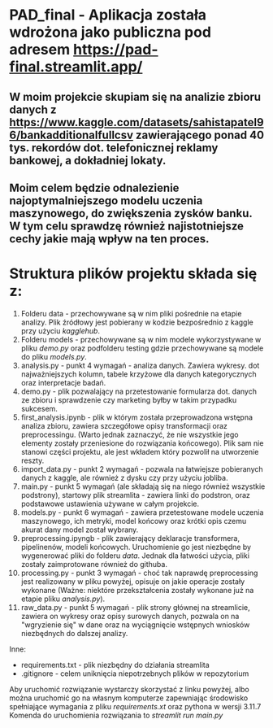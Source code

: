 # PAD_final - Aplikacja została wdrożona jako publiczna pod adresem https://pad-final.streamlit.app/

## W moim projekcie skupiam się na analizie zbioru danych z https://www.kaggle.com/datasets/sahistapatel96/bankadditionalfullcsv zawierającego ponad 40 tys. rekordów dot. telefonicznej reklamy bankowej, a dokładniej lokaty. 
## Moim celem będzie odnalezienie najoptymalniejszego modelu uczenia maszynowego, do zwiększenia zysków banku. W tym celu sprawdzę również najistotniejsze cechy jakie mają wpływ na ten proces.

# Struktura plików projektu składa się z:
1. Folderu data - przechowywane są w nim pliki pośrednie na etapie analizy. Plik źródłowy jest pobierany w kodzie bezpośrednio z kaggle przy użyciu *kagglehub*.
2. Folderu models - przechowywane są w nim modele wykorzystywane w pliku *demo.py* oraz podfolderu testing gdzie przechowywane są modele do pliku *models.py*.
3. analysis.py - punkt 4 wymagań - analiza danych. Zawiera wykresy. dot najważniejszych kolumn, tabele krzyżowe dla danych kategorycznych oraz interpretacje badań.
4. demo.py - plik pozwalający na przetestowanie formularza dot. danych ze zbioru i sprawdzenie czy marketing byłby w takim przypadku sukcesem.
5. first_analysis.ipynb - plik w którym została przeprowadzona wstępna analiza zbioru, zawiera szczegółowe opisy transformacji oraz preprocessingu. (Warto jednak zaznaczyć, że nie wszystkie jego elementy zostały przeniesione do rozwiązania końcowego). Plik sam nie stanowi części projektu, ale jest wkładem który pozwolił na utworzenie reszty.
6. import_data.py - punkt 2 wymagań - pozwala na łatwiejsze pobieranych danych z kaggle, ale również z dysku czy przy użyciu jobliba.
7. main.py - punkt 5 wymagań (ale składają się na niego również wszystkie podstrony), startowy plik streamlita - zawiera linki do podstron, oraz podstawowe ustawienia używane w całym projekcie.
8. models.py - punkt 6 wymagań - zawiera przetestowane modele uczenia maszynowego, ich metryki, model końcowy oraz krótki opis czemu akurat dany model został wybrany.
9. preprocessing.ipyngb - plik zawierający deklaracje transformera, pipelinenów, modeli końcowych. Uruchomienie go jest niezbędne by wygenerować pliki do folderu *data*. Jednak dla łatwości użycia, pliki zostały zaimprotowane również do githuba.
10. processing.py - punkt 3 wymagań - choć tak naprawdę preprocessing jest realizowany w pliku powyżej, opisuje on jakie operacje zostały wykonane (Ważne: niektóre przekształcenia zostały wykonane już na etapie pliku *analysis.py*).
11. raw_data.py - punkt 5 wymagań - plik strony głównej na streamlicie, zawiera on wykresy oraz opisy surowych danych, pozwala on na "wgryzienie się" w dane oraz na wyciągnięcie wstępnych wniosków niezbędnych do dalszej analizy.

Inne:
- requirements.txt - plik niezbędny do działania streamlita
- .gitignore - celem uniknięcia niepotrzebnych plików w repozytorium

Aby uruchomić rozwiązanie wystarczy skorzystać z linku powyżej, albo można uruchomić go na własnym komputerze zapewniając środowisko spełniające wymagania z pliku *requirements.xt* oraz pythona w wersji 3.11.7
Komenda do uruchomienia rozwiązania to *streamlit run main.py*
